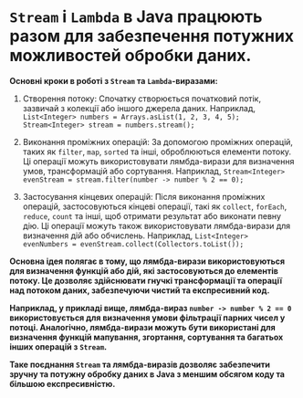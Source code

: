 
# `Stream` і `Lambda` в Java працюють разом для забезпечення потужних можливостей обробки даних.

**Основні кроки в роботі з `Stream` та `Lambda`-виразами:**

1. Створення потоку: Спочатку створюється початковий потік, зазвичай з колекції або іншого джерела даних. Наприклад, `List<Integer> numbers = Arrays.asList(1, 2, 3, 4, 5); Stream<Integer> stream = numbers.stream();`

2. Виконання проміжних операцій: За допомогою проміжних операцій, таких як `filter`, `map`, `sorted` та інші, оброблюються елементи потоку. Ці операції можуть використовувати лямбда-вирази для визначення умов, трансформацій або сортування. Наприклад, `Stream<Integer> evenStream = stream.filter(number -> number % 2 == 0);`

3. Застосування кінцевих операцій: Після виконання проміжних операцій, застосовуються кінцеві операції, такі як `collect`, `forEach`, `reduce`, `count` та інші, щоб отримати результат або виконати певну дію. Ці операції можуть також використовувати лямбда-вирази для визначення дій або обчислень. Наприклад, `List<Integer> evenNumbers = evenStream.collect(Collectors.toList());`

**Основна ідея полягає в тому, що лямбда-вирази використовуються для визначення функцій або дій, які застосовуються до елементів потоку. Це дозволяє здійснювати гнучкі трансформації та операції над потоком даних, забезпечуючи чистий та експресивний код.**

**Наприклад, у прикладі вище, лямбда-вираз `number -> number % 2 == 0` використовується для визначення умови фільтрації парних чисел у потоці. Аналогічно, лямбда-вирази можуть бути використані для визначення функцій мапування, згортання, сортування та багатьох інших операцій з `Stream`.**

**Таке поєднання `Stream` та лямбда-виразів дозволяє забезпечити зручну та потужну обробку даних в Java з меншим обсягом коду та більшою експресивністю.**